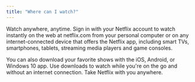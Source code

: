 ```yaml
---
title: "Where can I watch?"
---
```


Watch anywhere, anytime. Sign in with your Netflix account to watch instantly on the web at netflix.com from your personal computer or on any internet-connected device that offers the Netflix app, including smart TVs, smartphones, tablets, streaming media players and game consoles.

You can also download your favorite shows with the iOS, Android, or Windows 10 app. Use downloads to watch while you're on the go and without an internet connection. Take Netflix with you anywhere.